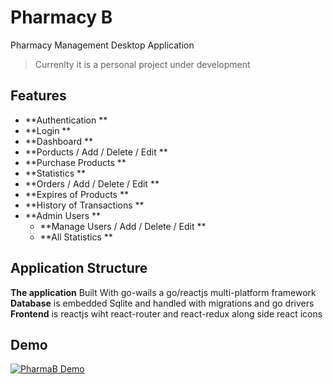 # Pharmacy B

Pharmacy Management Desktop Application

> Currenlty it is a personal project under development

## Features

- **Authentication **
- **Login **
- **Dashboard **
- **Porducts / Add / Delete / Edit **
- **Purchase Products **
- **Statistics **
- **Orders / Add / Delete / Edit **
- **Expires of Products **
- **History of Transactions **
- **Admin Users **
  - **Manage Users / Add / Delete / Edit **
  - **All Statistics **

## Application Structure

**The application** Built With go-wails a go/reactjs multi-platform framework
**Database** is embedded Sqlite and handled with migrations and go drivers
**Frontend** is reactjs wiht react-router and react-redux along side react icons

## Demo

[![PharmaB Demo](https://img.youtube.com/WE16-nGkzA0/0.jpg)](https://youtu.be/WE16-nGkzA0)
